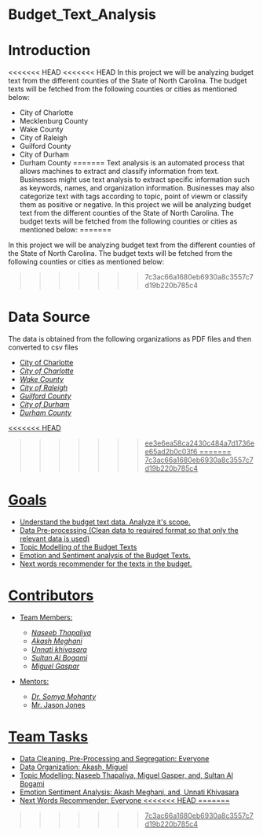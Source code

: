 # Budget_Text_Analysis

# Introduction
<<<<<<< HEAD
<<<<<<< HEAD
In this project we will be analyzing budget text from the different counties of the State of North Carolina. The budget texts will be fetched from the following counties or cities as mentioned below:
  * City of Charlotte
  * Mecklenburg County
  * Wake County
  * City of Raleigh
  * Guilford County
  * City of Durham
  * Durham County
=======
Text analysis is an automated process that allows machines to extract and classify information from text. Businesses might use text analysis to extract specific information such as keywords, names, and organization information. Businesses may also categorize text with tags according to topic, point of viewm or classify them as positive or negative.
In this project we will be analyzing budget text from the different counties of the State of North Carolina. The budget texts will be fetched from the following counties or cities as mentioned below:
=======

In this project we will be analyzing budget text from the different counties of the State of North Carolina. The budget texts will be fetched from the following counties or cities as mentioned below:
>>>>>>> 7c3ac66a1680eb6930a8c3557c7d19b220b785c4


  # Data Source
The data is obtained from the following organizations as PDF files and then converted to csv files

   * [City of Charlotte](https://charlottenc.gov/budget/FY2020%20Documents/FY%202020%20Adopted%20Budget%20Book%207-31%20Complete.pdf) <br/>
   * <address><a href="https://www.mecknc.gov/CountyManagersOffice/OMB/Documents/FY2020%20Adopted%20Budget.pdf">City of Charlotte</address>
   * <address><a href="http://www.wakegov.com/budget/fy20/Pages/default.aspx">Wake County</address>
   * <address><a href="https://user-2081353526.cld.bz/FY2020AdoptedBudget">City of Raleigh</address>   
   * <address><a href="https://www.guilfordcountync.gov/home/showdocument?id=9497">Guilford County</address>
   * <address><a href="https://durhamnc.gov/DocumentCenter/View/27412/FY20-Final-Budget">City of Durham</address>
   * <address><a href=https://www.dconc.gov/home/showdocument?id=27985">Durham County</address>
<<<<<<< HEAD
>>>>>>> ee3e6ea58ca2430c484a7d1736ee65ad2b0c03f6
=======
>>>>>>> 7c3ac66a1680eb6930a8c3557c7d19b220b785c4

  
 # Goals
 * Understand the budget text data. Analyze it's scope.
 * Data Pre-processing (Clean data to required format so that only the relevant data is used)
 * Topic Modelling of the Budget Texts
 * Emotion and Sentiment analysis of the Budget Texts.
 * Next words recommender for the texts in the budget.

 # Contributors
 * Team Members:
    * <address><a href="https://github.com/naseebth">Naseeb Thapaliya</address>
    * <address><a href="https://github.com/AkashMeghani">Akash Meghani</address>
    * <address><a href="https://github.com/Unnati20">Unnati khivasara</address>
    * <address><a href="https://github.com/AlbogamiSultan">Sultan Al Bogami</address>
    * <address><a href="https://github.com/mdgaspar20">Miguel Gaspar</address>

* Mentors:
    * <address><a href="https://github.com/somyamohanty">Dr. Somya Mohanty</address>
    * Mr. Jason Jones

# Team Tasks
* Data Cleaning, Pre-Processing and Segregation: Everyone
* Data Organization: Akash, Miguel
* Topic Modelling: Naseeb Thapaliya, Miguel Gasper, and, Sultan Al Bogami
* Emotion Sentiment Analysis: Akash Meghani, and, Unnati Khivasara
* Next Words Recommender: Everyone
<<<<<<< HEAD
=======

>>>>>>> 7c3ac66a1680eb6930a8c3557c7d19b220b785c4
